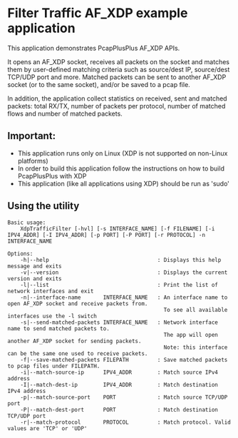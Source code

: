 Filter Traffic AF_XDP example application
=========================================

This application demonstrates PcapPlusPlus AF_XDP APIs.

It opens an AF_XDP socket, receives all packets on the socket and matches them by user-defined matching criteria such as source/dest IP, source/dest TCP/UDP port and more.
Matched packets can be sent to another AF_XDP socket (or to the same socket), and/or be saved to a pcap file.

In addition, the application collect statistics on received, sent and matched packets: total RX/TX, number of packets per protocol, number of matched flows and number of matched packets.

Important:
----------
- This application runs only on Linux (XDP is not supported on non-Linux platforms)
- In order to build this application follow the instructions on how to build PcapPlusPlus with XDP
- This application (like all applications using XDP) should be run as 'sudo'

Using the utility
-----------------
    Basic usage:
        XdpTrafficFilter [-hvl] [-s INTERFACE_NAME] [-f FILENAME] [-i IPV4_ADDR] [-I IPV4_ADDR] [-p PORT] [-P PORT] [-r PROTOCOL] -n INTERFACE_NAME

    Options:
        -h|--help                                  : Displays this help message and exits
        -v|--version                               : Displays the current version and exits
        -l|--list                                  : Print the list of network interfaces and exit
        -n|--interface-name       INTERFACE_NAME   : An interface name to open AF_XDP socket and receive packets from.
                                                     To see all available interfaces use the -l switch
        -s|--send-matched-packets INTERFACE_NAME   : Network interface name to send matched packets to.
                                                     The app will open another AF_XDP socket for sending packets.
                                                     Note: this interface can be the same one used to receive packets.
        -f|--save-matched-packets FILEPATH         : Save matched packets to pcap files under FILEPATH.
        -i|--match-source-ip      IPV4_ADDR        : Match source IPv4 address
        -I|--match-dest-ip        IPV4_ADDR        : Match destination IPv4 address
        -p|--match-source-port    PORT             : Match source TCP/UDP port
        -P|--match-dest-port      PORT             : Match destination TCP/UDP port
        -r|--match-protocol       PROTOCOL         : Match protocol. Valid values are 'TCP' or 'UDP'
